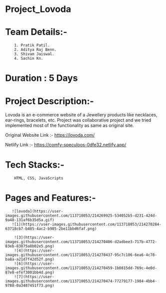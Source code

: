 # Project_Lovoda
# Team Details:-
        1. Pratik Patil.
        2. Aditya Raj Benn.
        3. Shivam Jaiswal.
        4. Sachin Kn.
   
# Duration : 5 Days
# Project Description:-
  Lovoda is an e-commerce website of a Jewellery products like necklaces, ear-rings, bracelets, etc.
  Project was collaborative project and we tried implemented most of the functionality as same as original site.
  
  Original Website Link :- https://lovoda.com/
  
  Netlify Link :- https://comfy-speculoos-0dfe32.netlify.app/
  
# Tech Stacks:- 
        HTML, CSS, JavaScripts 

        
# Pages and Features:- 
       ![lovoda](https://user-images.githubusercontent.com/113718053/214269925-534052b5-d231-424d-9a48-131af6b35d5a.gif)
       ![1](https://user-images.githubusercontent.com/113718053/214270284-63718cb7-b485-4ac2-b985-2be11bbd6faf.png)

        ![3](https://user-images.githubusercontent.com/113718053/214270406-d2adbee3-717b-4772-83eb-83875a8b02e5.png)
        ![4](https://user-images.githubusercontent.com/113718053/214270437-95c7c106-6ea6-4c78-ba8a-a21d7f42d52f.png)
        ![6](https://user-images.githubusercontent.com/113718053/214270459-1b0815dd-769c-4e0d-87e8-efef3001bb4d.png)
        ![7](https://user-images.githubusercontent.com/113718053/214270474-77279177-1984-4bb4-9788-0a3487451f73.png)
